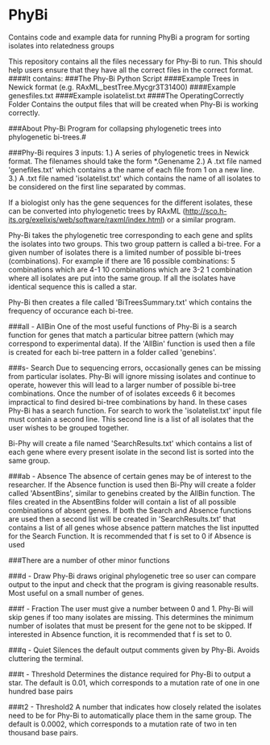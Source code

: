# PhyBi
Contains code and example data for running PhyBi a program for sorting isolates into relatedness groups

This repository contains all the files necessary for Phy-Bi to run. This should help users ensure that 
they have all the correct files in the correct format. 
####It contains:
###The Phy-Bi Python Script
####Example Trees in Newick format (e.g. RAxML_bestTree.Mycgr3T31400)
####Example genesfiles.txt
####Example isolatelist.txt
####The OperatingCorrectly Folder Contains the output files that will be created when Phy-Bi is working correctly.




###About Phy-Bi
Program for collapsing phylogenetic trees into phylogenetic bi-trees.#


###Phy-Bi requires 3 inputs:
1.) A series of phylogenetic trees in Newick format. The filenames should take the form *.Genename
2.) A .txt file named 'genefiles.txt' which contains a the name of each file from 1 on a new line.
3.) A .txt file named 'isolatelist.txt' which contains the name of all isolates to be considered on the first line separated by commas.

If a biologist only has the gene sequences for the different isolates, these can be converted into
phylogenetic trees by RAxML (http://sco.h-its.org/exelixis/web/software/raxml/index.html) or a similar program.

Phy-Bi takes the phylogenetic tree corresponding to each gene and splits the isolates into two groups.
This two group pattern is called a bi-tree. For a given number of isolates there is a limited number
of possible bi-trees (combinations). For example if there are 16 possible combinations:
5 combinations which are 4-1
10 combinations which are 3-2
1 combination where all isolates are put into the same group. If all the isolates have identical sequence this is called a star. 

Phy-Bi then creates a file called 'BiTreesSummary.txt' which contains the frequency of occurance each bi-tree.


###all - AllBin
One of the most useful functions of Phy-Bi is a search function for genes that match a particular 
bitree pattern (which may correspond to experimental data). 
If the 'AllBin' function is used then a file is created for each bi-tree pattern in a folder called 'genebins'.

###s- Search
Due to sequencing errors, occasionally genes can be missing from particular isolates. 
Phy-Bi will ignore missing isolates and continue to operate, however this will lead to a larger number of 
possible bi-tree combinations. Once the number of of isolates exceeds 6 it becomes impractical to find desired
bi-tree combinations by hand. In these cases Phy-Bi has a search function. 
For search to work the 'isolatelist.txt' input file must contain a second line. 
This second line is a list of all isolates that the user wishes to be grouped together.

Bi-Phy will create a file named 'SearchResults.txt' which contains a list of each gene where every present
 isolate in the second list is sorted into the same group.

###ab - Absence
The absence of certain genes may be of interest to the researcher. If the Absence function is used then Bi-Phy 
will create a folder called 'AbsentBins', similar to genebins created by the AllBin function. 
The files created in the AbsentBins folder will contain a list of all possible combinations of absent genes.
If both the Search and Absence functions are used then a second list will be created in 'SearchResults.txt' 
that contains a list of all genes whose absence pattern matches the list inputted for the Search Function.
It is recommended that f is set to 0 if Absence is used

###There are a number of other minor functions

###d - Draw
Phy-Bi draws original phylogenetic tree so user can compare output to the input and check that the 
program is giving reasonable results. Most useful on a small number of genes.

###f - Fraction
The user must give a number between 0 and 1. Phy-Bi will skip genes if too many isolates are missing. 
This determines the minimum number of isolates that must be present for the gene not to be skipped.
If interested in Absence function, it is recommended that f is set to 0.

###q - Quiet
Silences the default output comments given by Phy-Bi. Avoids cluttering the terminal.

###t - Threshold
Determines the distance required for Phy-Bi to output a star. The default is 0.01, which corresponds 
to a mutation rate of one in one hundred base pairs

###t2 - Threshold2
A number that indicates how closely related the isolates need to be for Phy-Bi to automatically 
place them in the same group. The default is 0.0002, which corresponds to a mutation rate of two in ten thousand base pairs.
